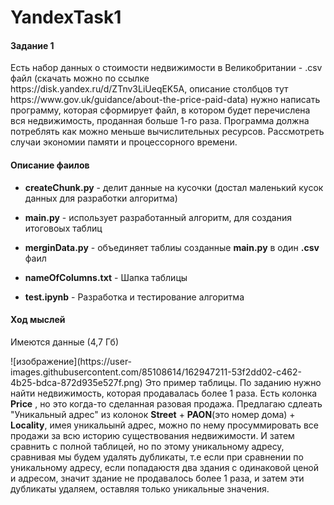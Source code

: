 # YandexTask1
<h4>Задание 1</h4>  
Есть набор данных о стоимости недвижимости в Великобритании - .csv файл (скачать можно по ссылке
https://disk.yandex.ru/d/ZTnv3LiUeqEK5A, описание столбцов тут https://www.gov.uk/guidance/about-the-price-paid-data)
нужно написать программу, которая сформирует файл, в котором будет перечислена вся недвижимость, проданная больше 1-го раза.
Программа должна потреблять как можно меньше вычислительных ресурсов. Рассмотреть случаи экономии памяти и процессорного времени.

<h4>Описание фаилов</h4>

<ul>
  <li>
    <p>
      <b>createChunk.py</b>  -  делит данные на кусочки (достал маленький кусок данных для разработки алгоритма)
    </p>
  </li>
   <li>
    <p>
      <b>main.py</b> -  использует разработанный алгоритм, для создания итоговоых таблиц
    </p>
  </li>
  <li>
    <p>
      <b>merginData.py</b> -  объединяет таблиы созданные <b>main.py</b> в один  <b>.csv</b> фаил
    </p>
  </li>
  <li>
    <p>
      <b>nameOfColumns.txt</b> -  Шапка таблицы
    </p>
  </li>
   <li>
    <p>
      <b>test.ipynb</b> -  Разработка и тестирование алгоритма
    </p>
  </li>
</ul>

<h4> Ход мыслей </h4>
<p> 
  Имеются данные (4,7 Гб)
</p>
![изображение](https://user-images.githubusercontent.com/85108614/162947211-53f2dd02-c462-4b25-bdca-872d935e527f.png)
Это пример таблицы. По заданию нужно найти недвижимость, которая продавалась более 1 раза. Есть колонка <b>Price</b> , но это когда-то сделанная разовая продажа. Предлагаю сдлеать "Уникальный адрес" из колонок <b>Street</b> + <b>PAON</b>(это номер дома) + <b>Locality</b>, имея уникальынй адрес, можно по нему просуммировать все продажи за всю историю существования недвижимости. И затем сравнить с полной таблицей, но по этому уникальному адресу, сравнивая мы будем удалять дубликаты, т.е если при сравнении по уникальному адресу, если попадаюстя два здания с одинаковой ценой и адресом, значит здание не продавалось более 1 раза, и затем эти дубликаты удаляем, оставляя только уникальные значения. 

